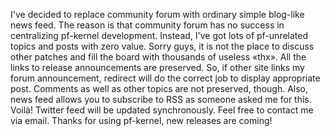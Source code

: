 I've decided to replace community forum with ordinary simple blog-like news feed. The reason is that community forum has no success in centralizing pf-kernel development. Instead, I've got lots of pf-unrelated topics and posts with zero value. Sorry guys, it is not the place to discuss other patches and fill the board with thousands of useless «thx». All the links to release announcements are preserved. So, if other site links my forum announcement, redirect will do the correct job to display appropriate post. Comments as well as other topics are not preserved, though. Also, news feed allows you to subscribe to RSS as someone asked me for this. Voilà! Twitter feed will be updated synchronously. Feel free to contact me via email. Thanks for using pf-kernel, new releases are coming!
